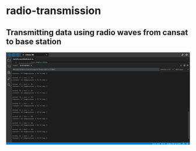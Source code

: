 # radio-transmission
## Transmitting data using radio waves from cansat to base station
![temp](https://github.com/astrobem/radio-transmission/blob/main/temperatura.png)
